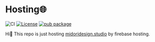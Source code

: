 # Hosting🌐

![CI](https://github.com/natsuk4ze/hosting/actions/workflows/deploy-to-firebase-hosting.yml/badge.svg?branch=master)
[![License](https://img.shields.io/badge/license-BSD3-blue.svg)](LICENSE)
[![pub package](https://img.shields.io/pub/v/gal.svg)](https://pub.dev/packages/gal)

Hi👋 This repo is just hosting [midoridesign.studio](https://midoridesign.studio) by firebase hosting.
